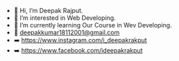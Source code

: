 - 👋 Hi, I’m Deepak Rajput.
- 👀 I’m interested in Web Developing.
- 🌱 I’m currently learning Our Course in Wev Developing.
- 💌 deepakkumar18112001@gmail.com
- ➡️ https://www.instagram.com/i_deepakrakput
- ➡️ https://www.facebook.com/ideepakrakput
